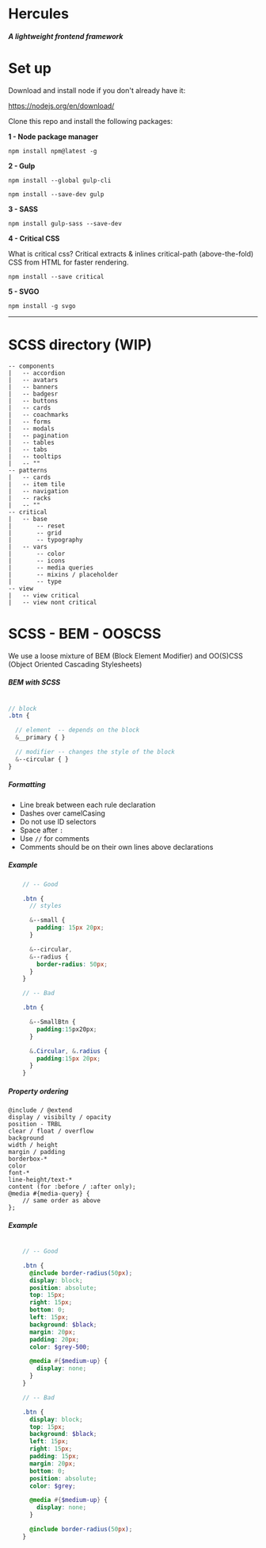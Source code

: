 # Hercules
##### A lightweight frontend framework

# Set up

Download and install node if you don't already have it:

https://nodejs.org/en/download/


Clone this repo and install the following packages:

**1 - Node package manager**

`npm install npm@latest -g`

**2 - Gulp**

`npm install --global gulp-cli`

`npm install --save-dev gulp`

**3 - SASS**

`npm install gulp-sass --save-dev`

**4 - Critical CSS**

What is critical css? Critical extracts & inlines critical-path (above-the-fold) CSS from HTML for faster rendering.


`npm install --save critical`

**5 - SVGO**

`npm install -g svgo`

---

# SCSS directory (WIP)

```
-- components
|   -- accordion
|   -- avatars
|   -- banners
|   -- badgesr
|   -- buttons
|   -- cards
|   -- coachmarks
|   -- forms
|   -- modals
|   -- pagination
|   -- tables
|   -- tabs
|   -- tooltips
|   -- ""
-- patterns
|   -- cards
|   -- item tile
|   -- navigation
|   -- racks
|   -- ""
-- critical
|   -- base
|       -- reset
|       -- grid
|       -- typography
|   -- vars
|       -- color
|       -- icons
|       -- media queries
|       -- mixins / placeholder
|       -- type
-- view
|   -- view critical
|   -- view nont critical
```

# SCSS - BEM - OOSCSS

We use a loose mixture of BEM (Block Element Modifier) and OO(S)CSS (Object Oriented Cascading Stylesheets)

##### BEM with SCSS
```scss

// block
.btn {

  // element  -- depends on the block
  &__primary { }

  // modifier -- changes the style of the block
  &--circular { }
}
```


##### Formatting
* Line break between each rule declaration
* Dashes over camelCasing
* Do not use ID selectors
* Space after `:`
* Use `//` for comments
* Comments should be on their own lines above declarations

##### Example

```scss
    // -- Good

    .btn {
      // styles

      &--small {
        padding: 15px 20px;
      }

      &--circular,
      &--radius {
        border-radius: 50px;
      }
    }

    // -- Bad

    .btn {

      &--SmallBtn {
        padding:15px20px;
      }

      &.Circular, &.radius {
        padding:15px 20px;
      }
    }


```


##### Property ordering

```
@include / @extend
display / visibilty / opacity
position - TRBL
clear / float / overflow
background
width / height
margin / padding
borderbox-*
color
font-*
line-height/text-*
content (for :before / :after only);
@media #{media-query} {
    // same order as above
};
```

##### Example

```scss

    // -- Good

    .btn {
      @include border-radius(50px);
      display: block;
      position: absolute;
      top: 15px;
      right: 15px;
      bottom: 0;
      left: 15px;
      background: $black;
      margin: 20px;
      padding: 20px;
      color: $grey-500;

      @media #{$medium-up} {
        display: none;
      }
    }

    // -- Bad

    .btn {
      display: block;
      top: 15px;
      background: $black;
      left: 15px;
      right: 15px;
      padding: 15px;
      margin: 20px;
      bottom: 0;
      position: absolute;
      color: $grey;

      @media #{$medium-up} {
        display: none;
      }

      @include border-radius(50px);
    }

```